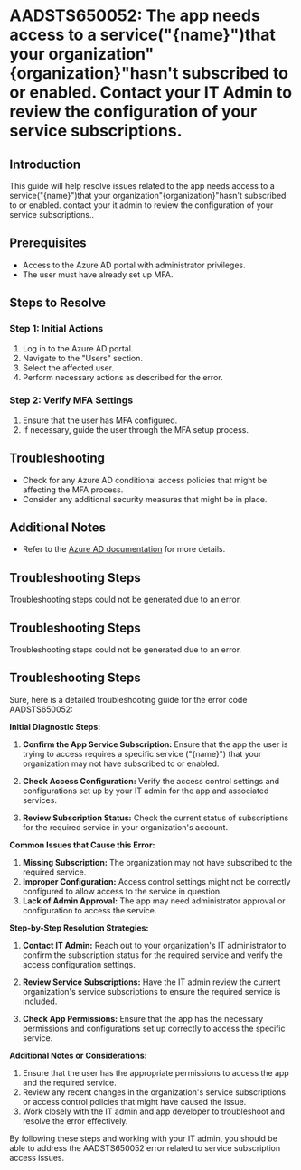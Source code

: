 # AADSTS650052: The app needs access to a service("{name}")that your organization"{organization}"hasn't subscribed to or enabled. Contact your IT Admin to review the configuration of your service subscriptions.

## Introduction

This guide will help resolve issues related to the app needs access to a
service("{name}")that your organization"{organization}"hasn't subscribed to
or enabled. contact your it admin to review the configuration of your service
subscriptions..

## Prerequisites

* Access to the Azure AD portal with administrator privileges.
* The user must have already set up MFA.

## Steps to Resolve

### Step 1: Initial Actions

1. Log in to the Azure AD portal.
2. Navigate to the "Users" section.
3. Select the affected user.
4. Perform necessary actions as described for the error.

### Step 2: Verify MFA Settings

1. Ensure that the user has MFA configured.
2. If necessary, guide the user through the MFA setup process.

## Troubleshooting

* Check for any Azure AD conditional access policies that might be affecting the
  MFA process.
* Consider any additional security measures that might be in place.

## Additional Notes

* Refer to the
  [Azure AD documentation](https://learn.microsoft.com/en-us/azure/active-directory/)
  for more details.

## Troubleshooting Steps

Troubleshooting steps could not be generated due to an error.

## Troubleshooting Steps

Troubleshooting steps could not be generated due to an error.

## Troubleshooting Steps

Sure, here is a detailed troubleshooting guide for the error code AADSTS650052:

**Initial Diagnostic Steps:**

1. **Confirm the App Service Subscription:** Ensure that the app the user is
   trying to access requires a specific service ("{name}") that your
   organization may not have subscribed to or enabled.

2. **Check Access Configuration:** Verify the access control settings and
   configurations set up by your IT admin for the app and associated services.

3. **Review Subscription Status:** Check the current status of subscriptions for
   the required service in your organization's account.

**Common Issues that Cause this Error:**

1. **Missing Subscription:** The organization may not have subscribed to the
   required service.
2. **Improper Configuration:** Access control settings might not be correctly
   configured to allow access to the service in question.
3. **Lack of Admin Approval:** The app may need administrator approval or
   configuration to access the service.

**Step-by-Step Resolution Strategies:**

1. **Contact IT Admin:** Reach out to your organization's IT administrator to
   confirm the subscription status for the required service and verify the
   access configuration settings.

2. **Review Service Subscriptions:** Have the IT admin review the current
   organization's service subscriptions to ensure the required service is
   included.

3. **Check App Permissions:** Ensure that the app has the necessary permissions
   and configurations set up correctly to access the specific service.

**Additional Notes or Considerations:**

1. Ensure that the user has the appropriate permissions to access the app and
   the required service.
2. Review any recent changes in the organization's service subscriptions or
   access control policies that might have caused the issue.
3. Work closely with the IT admin and app developer to troubleshoot and resolve
   the error effectively.

By following these steps and working with your IT admin, you should be able to
address the AADSTS650052 error related to service subscription access issues.
